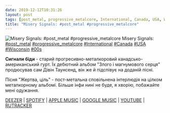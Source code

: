 ```yaml
---
date: 2019-12-12T10:31:26
layout: post
tags: [post_metal, progressive_metalcore, International, Canada, USA, Wisconsin, 00s]
title: "Misery Signals: #post_metal #progressive_metalcore"
---
```

![Misery Signals: #post_metal #progressive_metalcore](https://e-cdns-images.dzcdn.net/images/cover/b09d992cfea2fbc760874aa6b3612453/500x500.jpg)
Misery Signals: [#post_metal](/tags/#post_metal) [#progressive_metalcore](/tags/#progressive_metalcore) [#International](/tags/#International) [#Canada](/tags/#Canada) [#USA](/tags/#USA) [#Wisconsin](/tags/#Wisconsin) [#00s](/tags/#00s)

**Сигнали біди** - старий прогресивно-металкоровий канадсько-американський гурт. Їх дебютний альбом &quot;Злого і магнумового серця&quot; продюсував сам Дівін Таунсенд, він же й підспівує на доданій пісні.

Пісня &quot;Жертва, ціль&quot; - пост-метальна сповільнена інтерлюдія на цілком металкорному альбомі. Більше інфи нині не буде, я хворію, побажайте мені одужання.

[DEEZER](https://www.deezer.com/uk/album/86880) \| [SPOTIFY](https://open.spotify.com/album/4eg2gCazX21j83fWZZylaJ) \| [APPLE MUSIC](https://music.apple.com/us/album/of-malice-and-the-magnum-heart/213541602) \| [GOOGLE MUSIC](https://play.google.com/music/m/Broekdi2gdujh4olioavyzjjdwm?t=Of_Malice_and_the_Magnum_Heart_-_Misery_Signals) \| [YOUTUBE](https://www.youtube.com/playlist?list=PL819339BB6BDDB9ED) \| [RUTRACKER](https://rutracker.org/forum/viewtopic.php?t=1869430)